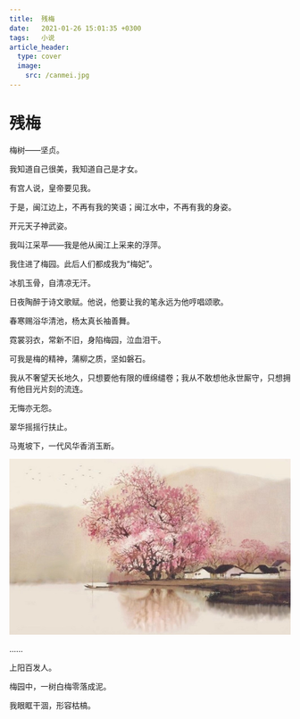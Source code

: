 ```yaml
---
title:  残梅
date:   2021-01-26 15:01:35 +0300
tags:   小说
article_header:
  type: cover
  image:
    src: /canmei.jpg
---
```

# 残梅

梅树——坚贞。

我知道自己很美，我知道自己是才女。

有宫人说，皇帝要见我。

于是，闽江边上，不再有我的笑语；闽江水中，不再有我的身姿。

开元天子神武姿。

我叫江采苹——我是他从闽江上采来的浮萍。

我住进了梅园。此后人们都成我为“梅妃”。

冰肌玉骨，自清凉无汗。

日夜陶醉于诗文歌赋。他说，他要让我的笔永远为他哼唱颂歌。

春寒赐浴华清池，杨太真长袖善舞。

霓裳羽衣，常新不旧，身陷梅园，泣血泪干。

可我是梅的精神，蒲柳之质，坚如磐石。

我从不奢望天长地久，只想要他有限的缠绵缱卷；我从不敢想他永世厮守，只想拥有他目光片刻的流连。

无悔亦无怨。

翠华摇摇行扶止。

马嵬坡下，一代风华香消玉断。

![11](screenshots/canmei.jpg)

......

上阳百发人。

梅园中，一树白梅零落成泥。

我眼眶干涸，形容枯槁。